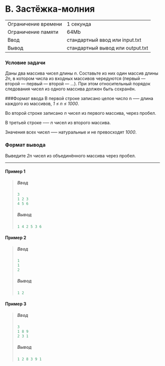 # B. Застёжка-молния

<table>
<tbody>
<tr>
<td>
Ограничение времени
</td>
<td>
1 секунда
</td>
</tr>
<tr>
<td>
Ограничение памяти
</td>
<td>
64Mb
</td>
</tr>
<tr>
<td>
Ввод
</td>
<td>
стандартный ввод или input.txt
</td>
</tr>
<tr>
<td>
Вывод
</td>
<td>
стандартный вывод или output.txt
</td>
</tr>
</tbody>
</table>

### Условие задачи
Даны два массива чисел длины <i>n</i>. Составьте из них один массив длины <i>2n</i>, в котором числа из входных массивов чередуются (первый — второй — первый — второй — ...). При этом относительный порядок следования чисел из одного массива должен быть сохранён.

###Формат ввода
В первой строке записано целое число n –— длина каждого из массивов, <i>1 ≤ n ≤ 1000</i>.

Во второй строке записано <i>n</i> чисел из первого массива, через пробел.

В третьей строке –— <i>n</i> чисел из второго массива.

Значения всех чисел –— натуральные и не превосходят <i>1000</i>.

### Формат вывода
Выведите <i>2n</i> чисел из объединённого массива через пробел.

___
#### Пример 1
>##### Ввод
>```javascript
>3
>1 2 3
>4 5 6
>```
>##### Вывод
>```javascript
>1 4 2 5 3 6
>```
>
#### Пример 2
>##### Ввод
>```javascript
>1
>1
>2
>```
>##### Вывод
>```javascript
>1 2
>```
#### Пример 3
>##### Ввод
>```javascript
>3
>1 8 9
>2 3 1
>```
>##### Вывод
>```javascript
>1 2 8 3 9 1
>```